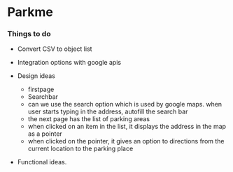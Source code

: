 Parkme
======
### Things to do
* Convert CSV to object list
* Integration options with google apis
* Design ideas
    * firstpage
    * Searchbar
    * can we use the search option which is used by google maps. when user starts typing in the address, autofill the search bar
    * the next page has the list of parking areas
    * when clicked on an item in the list, it displays the address in the map as a pointer
    * when clicked on the pointer, it gives an option to directions from the current location to the parking place

* Functional ideas.

